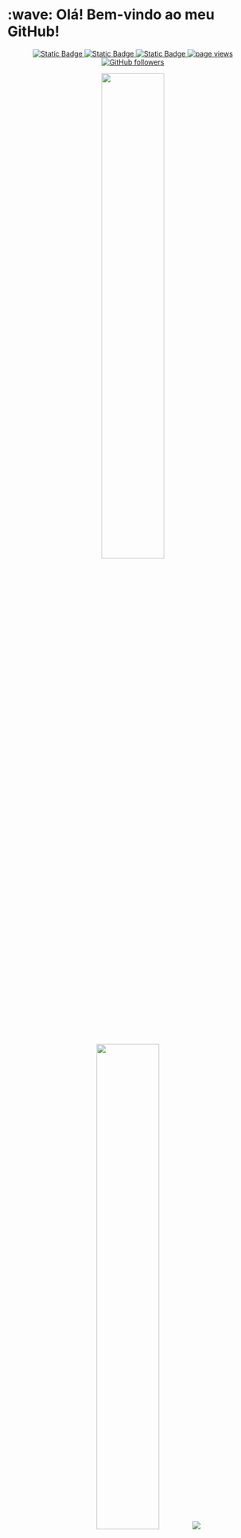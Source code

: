 <h1 align="left" id="macropower-title">:wave: Olá! Bem-vindo ao meu GitHub!</h1>

<p align="center">
  <a href="https://www.linkedin.com/in/guilherme-morais-ferreira/">
    <img alt="Static Badge" src="https://img.shields.io/badge/-devguiamf-blue?style=flat&logo=Linkedin&logoColor=white&link=https://www.linkedin.com/in/devguiamf/">
  </a>
  <a href="https://www.instagram.com/guilherme.amf/">
    <img alt="Static Badge" src="https://img.shields.io/badge/-@guilherme-purple?style=flat&logo=instagram&logoColor=white&link=https://www.instagram.com/guilherme/">
  </a>
  <a href="mailto:guilherme.amf18@gmail.com">
    <img alt="Static Badge" src="https://img.shields.io/badge/-guilherme.amf18%40gmail.com-c14438?style=flat&logo=maildotru&logoColor=white&color=blue&link=mailto%3guilherme.amf18%40gmail.com">
  </a>
  <a href="https://github.com/devguiamf/devguiamf">
    <img src="https://komarev.com/ghpvc/?username=devguiamf" alt="page views" />
  </a>
  <a href="https://github.com/devguiamf?tab=followers">
    <img alt="GitHub followers" src="https://img.shields.io/github/followers/devguiamf?style=flat&logo=github">
  </a>
</p>

<p align="center">
  <img height="50%" width="auto" src ="https://github-readme-stats.vercel.app/api?username=devguiamf&show_icons=true&count_private=true&theme=darcula&hide_border=true&hide=issues,contribs&bg_color=00000000&locale=pt-br">
  <img height="50%" width="auto" src ="https://github-readme-stats.vercel.app/api/top-langs/?username=devguiamf&layout=compact&hide_border=true&theme=darcula&bg_color=00000000&langs_count=6&hide=cmake&exclude_repo=Pacman-AI&locale=pt-br">
  <img src ="https://github-readme-streak-stats.herokuapp.com?user=devguiamf&theme=darcula&hide_border=true&background=FFFFFF00&locale=pt-br">
</p>
